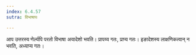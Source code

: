```yaml
---
index: 6.4.57
sutra: विभाषापः

---
```

आप उत्तरस्य णेर्ल्यपि परतो विभाषा अयादेशो भवति। प्रापय्य गतः, प्राप्य गतः। इङादेशस्य लाक्षणिकत्वान् न भवति, अध्याप्य गतः।